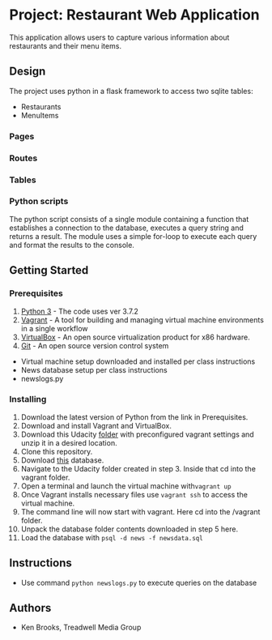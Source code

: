 # Project: Restaurant Web Application

This application allows users to capture various information
about restaurants and their menu items.

## Design

The project uses python in a flask framework to access two
sqlite tables:

* Restaurants
* MenuItems

### Pages

### Routes

### Tables

### Python scripts

The python script consists of a single module containing a function that establishes a connection to the database, executes a query string and returns a result. The module uses a simple for-loop to execute each query and format the results to the console.

## Getting Started

### Prerequisites

1. [Python 3](https://www.python.org/download/releases/python-372/) - The code uses ver 3.7.2
2. [Vagrant](https://www.vagrantup.com/) - A tool for building and managing virtual machine environments in a single workflow
3. [VirtualBox](https://www.virtualbox.org/) - An open source virtualization product for x86 hardware.
4. [Git](https://git-scm.com/) - An open source version control system

* Virtual machine setup downloaded and installed per class instructions
* News database setup per class instructions
* newslogs.py

### Installing

 1. Download the latest version of Python from the link in Prerequisites.
 2. Download and install Vagrant and VirtualBox.
 3. Download this Udacity [folder](https://s3.amazonaws.com/video.udacity-data.com/topher/2018/April/5acfbfa3_fsnd-virtual-machine/fsnd-virtual-machine.zip) with preconfigured vagrant settings and unzip it in a desired location.
 4. Clone this repository.
 5. Download [this](https://d17h27t6h515a5.cloudfront.net/topher/2016/August/57b5f748_newsdata/newsdata.zip) database.
 6. Navigate to the Udacity folder created in step 3. Inside that cd into the vagrant folder.
 7. Open a terminal and launch the virtual machine with`vagrant up`
 8. Once Vagrant installs necessary files use `vagrant ssh` to access the virtual machine.
 9. The command line will now start with vagrant. Here cd into the /vagrant folder.
 10. Unpack the  database folder contents downloaded in step 5 here.
 11. Load the database with `psql -d news -f newsdata.sql`

## Instructions

* Use command `python newslogs.py` to execute queries on the
  database

## Authors

* Ken Brooks, Treadwell Media Group
